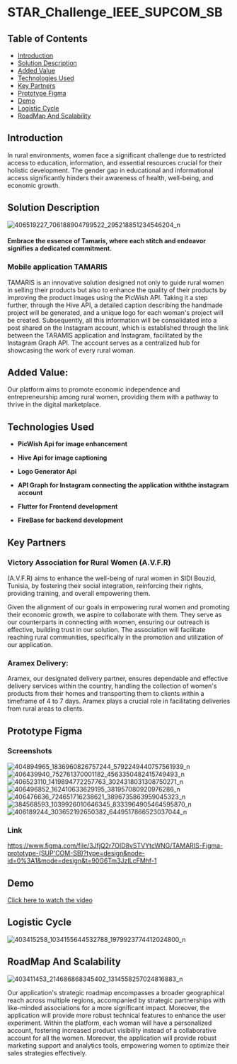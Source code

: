 # STAR_Challenge_IEEE_SUPCOM_SB

## Table of Contents

- [Introduction](#introduction)
- [Solution Description](#solution-description)
- [Added Value](#added-value)
- [Technologies Used](#technologies-used)
- [Key Partners](#key-partners)
- [Prototype Figma](#prototype-figma)
- [Demo](#demo)
- [Logistic Cycle](#logistic-cycle)
- [RoadMap And Scalability](#roadMap-and-scalability)


## Introduction
In rural environments, women face a significant challenge due to restricted access to education, information, and essential resources crucial for their holistic development. The gender gap in educational and informational access  significantly hinders their awareness of health, well-being, and economic growth.

## Solution Description
![406519227_706188904799522_295218851234546204_n](https://github.com/SkanderChayoukhi/MTS-project/assets/138572009/0a128bc8-5376-47c8-b874-df8e04f9d92e)


#### Embrace the essence of Tamaris, where each stitch and endeavor signifies a dedicated commitment.
### Mobile application TAMARIS 
TAMARIS is an innovative solution designed not only to guide rural women in selling their products but also to enhance the quality of their products by improving the product images using the PicWish API. Taking it a step further, through the Hive API, a detailed caption describing the handmade project will be generated, and a unique logo for each woman's project will be created. Subsequently, all this information will be consolidated into a post shared on the Instagram account, which is established through the link between the TARAMIS application and Instagram, facilitated by the Instagram Graph API. The account serves as a centralized hub for showcasing the work of every rural woman.


## Added Value:
Our platform aims to promote economic independence and entrepreneurship among rural women, providing them with a pathway to thrive in the digital marketplace.

## Technologies Used

- **PicWish Api for image enhancement**

- **Hive Api for image captioning**

- **Logo Generator Api**

- **API Graph for Instagram connecting the application withthe instagram account**

- **Flutter for Frontend development**
  
- **FireBase for backend development**

## Key Partners
### Victory Association for Rural Women (A.V.F.R)
(A.V.F.R) aims to enhance the well-being of rural women in SIDI Bouzid, Tunisia, by fostering their social integration, reinforcing their rights, providing training, and overall empowering them.

Given the alignment of our goals in empowering rural women and promoting their economic growth, we aspire to collaborate with them. They serve as our counterparts in connecting with women, ensuring our outreach is effective, building trust in our solution. The association will facilitate reaching rural communities, specifically in the promotion and utilization of our application.

### Aramex Delivery:
Aramex, our designated delivery partner, ensures dependable and effective delivery services within the country, handling the collection of women's products from their homes and transporting them to clients within a timeframe of 4 to 7 days. 
Aramex plays a crucial role in facilitating deliveries from rural areas to clients.

## Prototype Figma

### Screenshots 
![404894965_1836960826757244_5792249440757561939_n](https://github.com/SkanderChayoukhi/STAR_Challenge_IEEE_SUPCOM_SB/assets/138572009/c6af33b9-fdc4-4dd8-b7ed-053214f43a8c)
![406439940_752761370001182_4563350482415749493_n](https://github.com/SkanderChayoukhi/STAR_Challenge_IEEE_SUPCOM_SB/assets/138572009/148a5a56-2f70-4367-917e-1a18fb6c2481)
![406523110_1419894772257763_3024318031308750271_n](https://github.com/SkanderChayoukhi/STAR_Challenge_IEEE_SUPCOM_SB/assets/138572009/46c97418-a374-45b1-8265-b0e07cb92b71)
![406496852_162410633629195_381957080920976286_n](https://github.com/SkanderChayoukhi/STAR_Challenge_IEEE_SUPCOM_SB/assets/138572009/c88d4096-6a21-4c03-bfe2-b386a66bbfe3)
![406476636_724651716238621_3896735863959045323_n](https://github.com/SkanderChayoukhi/STAR_Challenge_IEEE_SUPCOM_SB/assets/138572009/f3431f95-9e5e-4b18-99c3-346a61b1a935)
![384568593_1039926010646345_8333964905464595870_n](https://github.com/SkanderChayoukhi/STAR_Challenge_IEEE_SUPCOM_SB/assets/138572009/db7f39d0-b793-43c5-9818-5a22508c5cc8)
![406189244_303652192650382_6449517866523037044_n](https://github.com/SkanderChayoukhi/STAR_Challenge_IEEE_SUPCOM_SB/assets/138572009/dd02e4cc-df03-4f9f-bb7a-4ac1e7902277)


### Link 
https://www.figma.com/file/3JfjQ2r7OID8vSTVYtcWNG/TAMARIS-Figma-prototype-(SUP'COM-SB)?type=design&node-id=0%3A1&mode=design&t=90G6Tm3JzILcFMhf-1

## Demo 

[Click here to watch the video](https://youtu.be/OPZKvGgWgDc)

## Logistic Cycle
![403415258_1034155644532788_1979923774412024800_n](https://github.com/SkanderChayoukhi/MTS-project/assets/138572009/868146ce-b0b7-425b-a4a0-7dd6ccc515a3)

## RoadMap And Scalability
![403411453_214686868345402_1314558257024816883_n](https://github.com/SkanderChayoukhi/MTS-project/assets/138572009/5513399b-25df-4230-a910-967f490753f6)

Our application's strategic roadmap encompasses a broader geographical reach across multiple regions, accompanied by strategic partnerships with like-minded associations for a more significant impact. Moreover, the application will provide more robust technical features to enhance the user experiment.
Within the platform, each woman will have a personalized account, fostering increased product visibility instead of a collaborative account for all the women.  Moreover, the application will provide robust marketing support and analytics tools, empowering women to optimize their sales strategies effectively.
